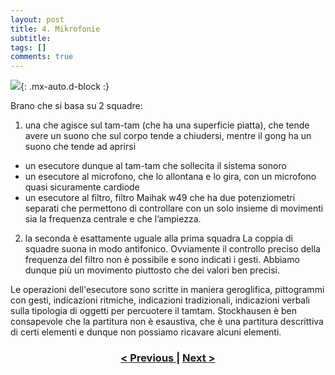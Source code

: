 ```yaml
---
layout: post
title: 4. Mikrofonie
subtitle:
tags: []
comments: true
---
```


![](https://velitch.github.io/velitch/assets/img/learn/analisi_composizioni_stockhausen/mikro.png){: .mx-auto.d-block :}


Brano che si basa su 2 squadre:
1. una che agisce sul tam-tam (che ha una superficie piatta), che tende avere un suono che sul
corpo tende a chiudersi, mentre il gong ha un suono che tende ad aprirsi
- un esecutore dunque al tam-tam che sollecita il sistema sonoro
- un esecutore al microfono, che lo allontana e lo gira, con un microfono quasi sicuramente
cardiode
- un esecutore al filtro, filtro Maihak w49 che ha due potenziometri separati che permettono di
controllare con un solo insieme di movimenti sia la frequenza centrale e che l’ampiezza.

2. la seconda è esattamente uguale alla prima squadra
La coppia di squadre suona in modo antifonico. Ovviamente il controllo preciso della frequenza del
filtro non è possibile e sono indicati i gesti. Abbiamo dunque più un movimento piuttosto che dei
valori ben precisi.

Le operazioni dell'esecutore sono scritte in maniera geroglifica, pittogrammi con gesti, indicazioni
ritmiche, indicazioni tradizionali, indicazioni verbali sulla tipologia di oggetti per percuotere il tamtam.
Stockhausen è ben consapevole che la partitura non è esaustiva, che è una partitura descrittiva di
certi elementi e dunque non possiamo ricavare alcuni elementi.

<h3 style="text-align:center">
<a href="https://velitch.github.io/velitch/2021-11-02-04_00_mikrofonie_i/">< Previous </a>
|
<a href="https://velitch.github.io/velitch/2021-11-02-04_02_struttura/">Next ></a>
</h3>
